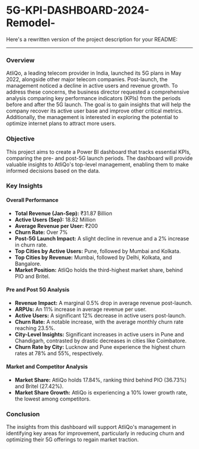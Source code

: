 # 5G-KPI-DASHBOARD-2024-Remodel-

Here's a rewritten version of the project description for your README:

---
### Overview

AtliQo, a leading telecom provider in India, launched its 5G plans in May 2022, alongside other major telecom companies. Post-launch, the management noticed a decline in active users and revenue growth. To address these concerns, the business director requested a comprehensive analysis comparing key performance indicators (KPIs) from the periods before and after the 5G launch. The goal is to gain insights that will help the company recover its active user base and improve other critical metrics. Additionally, the management is interested in exploring the potential to optimize internet plans to attract more users.

### Objective

This project aims to create a Power BI dashboard that tracks essential KPIs, comparing the pre- and post-5G launch periods. The dashboard will provide valuable insights to AtliQo's top-level management, enabling them to make informed decisions based on the data.

### Key Insights

#### Overall Performance
- **Total Revenue (Jan-Sep):** ₹31.87 Billion
- **Active Users (Sep):** 18.82 Million
- **Average Revenue per User:** ₹200
- **Churn Rate:** Over 7%
- **Post-5G Launch Impact:** A slight decline in revenue and a 2% increase in churn rate.
- **Top Cities by Active Users:** Pune, followed by Mumbai and Kolkata.
- **Top Cities by Revenue:** Mumbai, followed by Delhi, Kolkata, and Bangalore.
- **Market Position:** AtliQo holds the third-highest market share, behind PIO and Britel.

#### Pre and Post 5G Analysis
- **Revenue Impact:** A marginal 0.5% drop in average revenue post-launch.
- **ARPUs:** An 11% increase in average revenue per user.
- **Active Users:** A significant 12% decrease in active users post-launch.
- **Churn Rate:** A notable increase, with the average monthly churn rate reaching 23.5%.
- **City-Level Insights:** Significant increases in active users in Pune and Chandigarh, contrasted by drastic decreases in cities like Coimbatore.
- **Churn Rate by City:** Lucknow and Pune experience the highest churn rates at 78% and 55%, respectively.

#### Market and Competitor Analysis
- **Market Share:** AtliQo holds 17.84%, ranking third behind PIO (36.73%) and Britel (27.42%).
- **Market Share Growth:** AtliQo is experiencing a 10% lower growth rate, the lowest among competitors.

### Conclusion

The insights from this dashboard will support AtliQo's management in identifying key areas for improvement, particularly in reducing churn and optimizing their 5G offerings to regain market traction.
